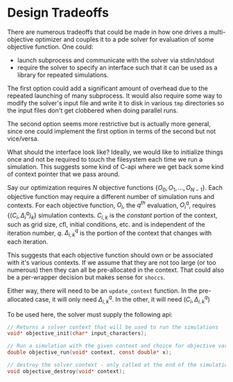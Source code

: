 Design Tradeoffs
====

There are numerous tradeoffs that could be made in how one drives a
multi-objective optimizer and couples it to a pde solver for evaluation of some objective function.  One could:
- launch subprocess and communicate with the solver via stdin/stdout
- require the solver to specify an interface such that it can be used as a library for repeated simulations.

The first option could add a significant amount of overhead due to the repeated launching of many subprocess.  It would also require some way to modify the solver's input file and write it to disk in various `tmp` directories so the input files don't get clobbered when doing parallel runs.

The second option seems more restrictive but is actually more general, since one could implement the first option in terms of the second but not vice/versa.

What should the interface look like?  Ideally, we would like to initialize things once and not be required to touch the filesystem each time we run a simulation.  This suggests some kind of C-api where we get back some kind of context pointer that we pass around.  

Say our optimization requires $N$ objective functions $\{O_0, O_1, \ldots,O_{N-1}\}$.  Each objective function may require a different number of simulation runs and contexts.  For each objective function, $O_i$, the $q^{th}$ evaluation, $O^q_i$, requires $\{(C_i, \Delta^q_i)_k\}$ simulation contexts. $C_{i,k}$ is the *constant* portion of the context, such as grid size, cfl, initial conditions, etc. and is independent of the iteration number, $q$. $\Delta^q_{i,k}$ is the portion of the context that changes with each iteration.

This suggests that each objective function should own or be associated with it's various contexts.  If we assume that they are not too large (or too numerous) then they can all be pre-allocated in the context.  That could also be a per-wrapper decision but makes sense for `shoccs`.

Either way, there will need to be an `update_context` function.  In the pre-allocated case, it will only need $\Delta^q_{i,k}$.  In the other, it will need $(C_i, \Delta^q_{i,k})$

To be used here, the solver must supply the following api:

```c
// Returns a solver context that will be used to run the simulations
void* objective_init(char* input_characters);

// Run a simulation with the given context and choice for objective variables
double objective_run(void* context, const double* x);

// destroy the solver context - only called at the end of the simulation
void objective_destroy(void* context);
```
